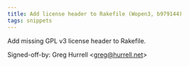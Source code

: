 ```yaml
---
title: Add license header to Rakefile (Wopen3, b979144)
tags: snippets
---
```


Add missing GPL v3 license header to Rakefile.

Signed-off-by: Greg Hurrell &lt;greg@hurrell.net&gt;
